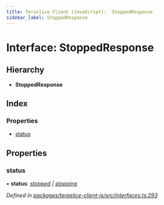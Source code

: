 ```yaml
---
title: Teraslice Client (JavaScript): `StoppedResponse`
sidebar_label: StoppedResponse
---
```


# Interface: StoppedResponse

## Hierarchy

* **StoppedResponse**

## Index

### Properties

* [status](stoppedresponse.md#status)

## Properties

###  status

• **status**: *[stopped](../enums/executionstatus.md#stopped) | [stopping](../enums/executionstatus.md#stopping)*

*Defined in [packages/teraslice-client-js/src/interfaces.ts:293](https://github.com/terascope/teraslice/blob/78714a985/packages/teraslice-client-js/src/interfaces.ts#L293)*
